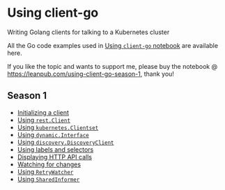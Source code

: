 # Using client-go

Writing Golang clients for talking to a Kubernetes cluster

All the Go code examples used in [Using `client-go` notebook](https://leanpub.com/using-client-go-season-1) are available here.

If you like the topic and wants to support me, please buy the notebook @ <https://leanpub.com/using-client-go-season-1>, thank you!

## Season 1

- [Initializing a client](./creating-a-rest-config-instance/)
- [Using `rest.Client`](./using-rest-client/)
- [Using `kubernetes.Clientset`](./using-kubernetes-clientset/)
- [Using `dynamic.Interface`](./using-dynamic-interface/)
- [Using `discovery.DiscoveryClient`](./using-discovery-client/)
- [Using labels and selectors](./labels-and-selectors/)
- [Displaying HTTP API calls](./display-http-calls/)
- [Watching for changes](./watching/)
- [Using `RetryWatcher`](./using-retrywatcher/)
- [Using `SharedInformer`](./using-informers/)